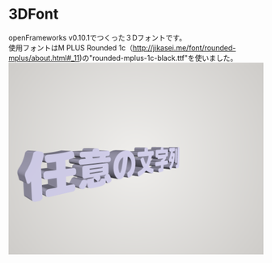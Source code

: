 # 3DFont
openFrameworks v0.10.1でつくった３Dフォントです。<br>
使用フォントはM PLUS Rounded 1c（http://jikasei.me/font/rounded-mplus/about.html#_11)の"rounded-mplus-1c-black.ttf"を使いました。<br>
<img src ="https://raw.githubusercontent.com/yuyurigi/3DFont/master/20190318205101%23%23.png">
